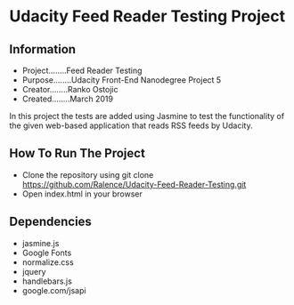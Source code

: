 # Udacity Feed Reader Testing Project

## Information

* Project........Feed Reader Testing
* Purpose........Udacity Front-End Nanodegree Project 5
* Creator........Ranko Ostojic
* Created........March 2019

In this project the tests are added using Jasmine to test the functionality of the given web-based application that reads RSS feeds by Udacity.

## How To Run The Project

* Clone the repository using git clone https://github.com/Ralence/Udacity-Feed-Reader-Testing.git
* Open index.html in your browser

## Dependencies

* jasmine.js
* Google Fonts
* normalize.css
* jquery
* handlebars.js
* google.com/jsapi
